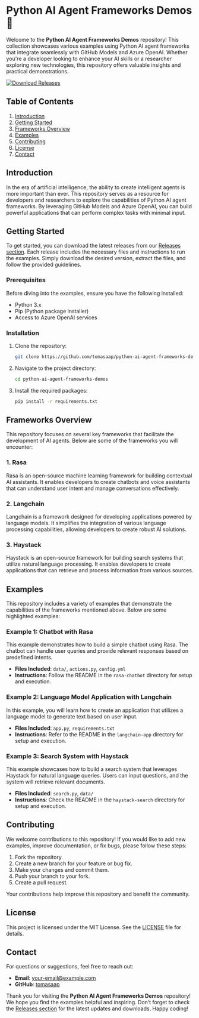 # Python AI Agent Frameworks Demos 🤖

Welcome to the **Python AI Agent Frameworks Demos** repository! This collection showcases various examples using Python AI agent frameworks that integrate seamlessly with GitHub Models and Azure OpenAI. Whether you're a developer looking to enhance your AI skills or a researcher exploring new technologies, this repository offers valuable insights and practical demonstrations.

[![Download Releases](https://img.shields.io/badge/Download%20Releases-blue.svg)](https://github.com/tomasaap/python-ai-agent-frameworks-demos/releases)

## Table of Contents

1. [Introduction](#introduction)
2. [Getting Started](#getting-started)
3. [Frameworks Overview](#frameworks-overview)
4. [Examples](#examples)
5. [Contributing](#contributing)
6. [License](#license)
7. [Contact](#contact)

## Introduction

In the era of artificial intelligence, the ability to create intelligent agents is more important than ever. This repository serves as a resource for developers and researchers to explore the capabilities of Python AI agent frameworks. By leveraging GitHub Models and Azure OpenAI, you can build powerful applications that can perform complex tasks with minimal input.

## Getting Started

To get started, you can download the latest releases from our [Releases section](https://github.com/tomasaap/python-ai-agent-frameworks-demos/releases). Each release includes the necessary files and instructions to run the examples. Simply download the desired version, extract the files, and follow the provided guidelines.

### Prerequisites

Before diving into the examples, ensure you have the following installed:

- Python 3.x
- Pip (Python package installer)
- Access to Azure OpenAI services

### Installation

1. Clone the repository:
   ```bash
   git clone https://github.com/tomasaap/python-ai-agent-frameworks-demos.git
   ```
2. Navigate to the project directory:
   ```bash
   cd python-ai-agent-frameworks-demos
   ```
3. Install the required packages:
   ```bash
   pip install -r requirements.txt
   ```

## Frameworks Overview

This repository focuses on several key frameworks that facilitate the development of AI agents. Below are some of the frameworks you will encounter:

### 1. Rasa

Rasa is an open-source machine learning framework for building contextual AI assistants. It enables developers to create chatbots and voice assistants that can understand user intent and manage conversations effectively.

### 2. Langchain

Langchain is a framework designed for developing applications powered by language models. It simplifies the integration of various language processing capabilities, allowing developers to create robust AI solutions.

### 3. Haystack

Haystack is an open-source framework for building search systems that utilize natural language processing. It enables developers to create applications that can retrieve and process information from various sources.

## Examples

This repository includes a variety of examples that demonstrate the capabilities of the frameworks mentioned above. Below are some highlighted examples:

### Example 1: Chatbot with Rasa

This example demonstrates how to build a simple chatbot using Rasa. The chatbot can handle user queries and provide relevant responses based on predefined intents.

- **Files Included**: `data/`, `actions.py`, `config.yml`
- **Instructions**: Follow the README in the `rasa-chatbot` directory for setup and execution.

### Example 2: Language Model Application with Langchain

In this example, you will learn how to create an application that utilizes a language model to generate text based on user input.

- **Files Included**: `app.py`, `requirements.txt`
- **Instructions**: Refer to the README in the `langchain-app` directory for setup and execution.

### Example 3: Search System with Haystack

This example showcases how to build a search system that leverages Haystack for natural language queries. Users can input questions, and the system will retrieve relevant documents.

- **Files Included**: `search.py`, `data/`
- **Instructions**: Check the README in the `haystack-search` directory for setup and execution.

## Contributing

We welcome contributions to this repository! If you would like to add new examples, improve documentation, or fix bugs, please follow these steps:

1. Fork the repository.
2. Create a new branch for your feature or bug fix.
3. Make your changes and commit them.
4. Push your branch to your fork.
5. Create a pull request.

Your contributions help improve this repository and benefit the community.

## License

This project is licensed under the MIT License. See the [LICENSE](LICENSE) file for details.

## Contact

For questions or suggestions, feel free to reach out:

- **Email**: your-email@example.com
- **GitHub**: [tomasaap](https://github.com/tomasaap)

Thank you for visiting the **Python AI Agent Frameworks Demos** repository! We hope you find the examples helpful and inspiring. Don’t forget to check the [Releases section](https://github.com/tomasaap/python-ai-agent-frameworks-demos/releases) for the latest updates and downloads. Happy coding!